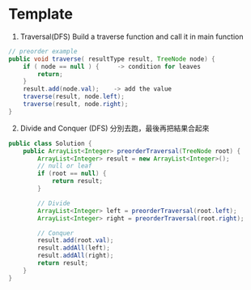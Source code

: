 # Template

1. Traversal(DFS)
Build a traverse function and call it in main function
```java
// preorder example
public void traverse( resultType result, TreeNode node) {
    if ( node == null ) {     -> condition for leaves
        return;
    }
    result.add(node.val);    -> add the value
    traverse(result, node.left);
    traverse(result, node.right);
}
```

2. Divide and Conquer (DFS)
分別去跑，最後再把結果合起來

```java
public class Solution {
    public ArrayList<Integer> preorderTraversal(TreeNode root) {
        ArrayList<Integer> result = new ArrayList<Integer>();
        // null or leaf
        if (root == null) {
            return result;
        }

        // Divide
        ArrayList<Integer> left = preorderTraversal(root.left);
        ArrayList<Integer> right = preorderTraversal(root.right);

        // Conquer
        result.add(root.val);
        result.addAll(left);
        result.addAll(right);
        return result;
    }
}
```
